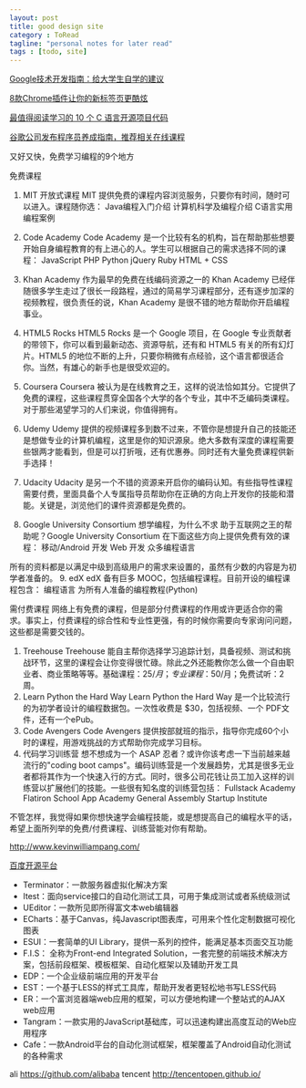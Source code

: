 ```yaml
---
layout: post
title: good design site
category : ToRead
tagline: "personal notes for later read"
tags : [todo, site]
---
```


[Google技术开发指南：给大学生自学的建议](http://www.iteye.com/news/29899)

[8款Chrome插件让你的新标签页更酷炫](http://www.iteye.com/news/29778)

[最值得阅读学习的 10 个 C 语言开源项目代码](http://www.iteye.com/news/29665)

[谷歌公司发布程序员养成指南，推荐相关在线课程](http://www.iteye.com/news/29745)

又好又快，免费学习编程的9个地方


免费课程 
1. MIT 开放式课程 
MIT 提供免费的课程内容浏览服务，只要你有时间，随时可以进入。课程随你选： 
Java编程入门介绍
计算机科学及编程介绍
C语言实用编程案例

2. Code Academy 
Code Academy 是一个比较有名的机构，旨在帮助那些想要开始自身编程教育的有上进心的人。学生可以根据自己的需求选择不同的课程： 
JavaScript
PHP
Python
jQuery
Ruby
HTML + CSS

3. Khan Academy 
作为最早的免费在线编码资源之一的 Khan Academy 已经伴随很多学生走过了很长一段路程，通过的简易学习课程部分，还有逐步加深的视频教程，很负责任的说，Khan Academy 是很不错的地方帮助你开启编程事业。 
4. HTML5 Rocks 
HTML5 Rocks 是一个 Google 项目，在 Google 专业贡献者的带领下，你可以看到最新动态、资源导航，还有和 HTML5 有关的所有幻灯片。HTML5 的地位不断的上升，只要你稍微有点经验，这个语言都很适合你。当然，有雄心的新手也是很受欢迎的。 
5. Coursera 
Coursera 被认为是在线教育之王，这样的说法恰如其分。它提供了免费的课程，这些课程贯穿全国各个大学的各个专业，其中不乏编码类课程。对于那些渴望学习的人们来说，你值得拥有。 
6. Udemy 
Udemy 提供的视频课程多到数不过来，不管你是想提升自己的技能还是想做专业的计算机编程，这里是你的知识源泉。绝大多数有深度的课程需要些银两才能看到，但是可以打折哦，还有优惠券。同时还有大量免费课程供新手选择！ 
7. Udacity 
Udacity 是另一个不错的资源来开启你的编码认知。有些指导性课程需要付费，里面具备个人专属指导员帮助你在正确的方向上开发你的技能和潜能。关键是，浏览他们的课件资源都是免费的。 
8. Google University Consortium 
想学编程，为什么不求 助于互联网之王的帮助呢？Google University Consortium 在下面这些方向上提供免费有效的课程： 
移动/Android 开发
Web 开发
众多编程语言

所有的资料都是以满足中级到高级用户的需求来设置的，虽然有少数的内容是为初学者准备的。 
9. edX 
edX 备有巨多 MOOC，包括编程课程。目前开设的编程课程包含： 
编程语言
为所有人准备的编程教程(Python)

需付费课程 
网络上有免费的课程，但是部分付费课程的作用或许更适合你的需求。事实上，付费课程的综合性和专业性更强，有的时候你需要向专家询问问题，这些都是需要交钱的。 
1. Treehouse 
Treehouse 能自主帮你选择学习追踪计划，具备视频、测试和挑战环节，这里的课程会让你变得很忙碌。除此之外还能教你怎么做一个自由职业者、商业策略等等。基础课程：$25/月；专业课程：$50/月；免费试听：2周。 
2. Learn Python the Hard Way 
Learn Python the Hard Way 是一个比较流行的为初学者设计的编程数据包。一次性收费是 $30，包括视频、一个 PDF文件，还有一个ePub。 
3. Code Avengers 
Code Avengers 提供按部就班的指示，指导你完成60个小时的课程，用游戏挑战的方式帮助你完成学习目标。 
4. 代码学习训练营 
想不想成为一个 ASAP 忍者？或许你该考虑一下当前越来越流行的"coding boot camps"。编码训练营是一个发展趋势，尤其是很多无业者都将其作为一个快速入行的方式。同时，很多公司花钱让员工加入这样的训练营以扩展他们的技能。一些很有知名度的训练营包括： 
Fullstack Academy
Flatiron School
App Academy
General Assembly
Startup Institute

不管怎样，我觉得如果你想快速学会编程技能，或是想提高自己的编程水平的话，希望上面所列举的免费/付费课程、训练营能对你有帮助。 














http://www.kevinwilliampang.com/


[百度开源平台](http://oss.baidu.com/)

* Terminator：一款服务器虚拟化解决方案
* Itest：面向service接口的自动化测试工具，可用于集成测试或者系统级测试
* UEditor：一款所见即所得富文本web编辑器
* ECharts：基于Canvas，纯Javascript图表库，可用来个性化定制数据可视化图表
* ESUI：一套简单的UI Library，提供一系列的控件，能满足基本页面交互功能
* F.I.S： 全称为Front-end Integrated Solution，一套完整的前端技术解决方案，包括前段框架、模板框架、自动化框架以及辅助开发工具
* EDP：一个企业级前端应用的开发平台
* EST：一个基于LESS的样式工具库，帮助开发者更轻松地书写LESS代码
* ER：一个富浏览器端web应用的框架，可以方便地构建一个整站式的AJAX web应用
* Tangram：一款实用的JavaScript基础库，可以迅速构建出高度互动的Web应用程序
* Cafe：一款Android平台的自动化测试框架，框架覆盖了Android自动化测试的各种需求

ali https://github.com/alibaba
tencent http://tencentopen.github.io/





